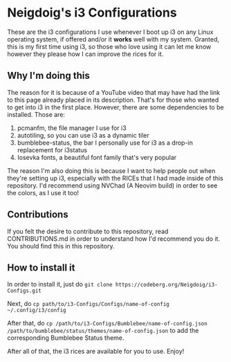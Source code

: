 # Neigdoig's i3 Configurations
These are the i3 configurations I use whenever I boot up i3 on any Linux operating system, if offered and/or it **works** well with my system. Granted, this is my first time using i3, so those who love using it can let me know however they please how I can improve the rices for it.

## Why I'm doing this
The reason for it is because of a YouTube video that may have had the link to this page already placed in its description. That's for those who wanted to get into i3 in the first place. However, there are some dependencies to be installed. Those are:

1. pcmanfm, the file manager I use for i3
2. autotiling, so you can use i3 as a dynamic tiler
3. bumblebee-status, the bar I personally use for i3 as a drop-in replacement for i3status
5. Iosevka fonts, a beautiful font family that's very popular

The reason I'm also doing this is because I want to help people out when they're setting up i3, especially with the RICEs that I had made inside of this repository. I'd recommend using NVChad (A Neovim build) in order to see the colors, as I use it too!

## Contributions
If you felt the desire to contribute to this repository, read CONTRIBUTIONS.md in order to understand how I'd recommend you do it. You should find this in this repository.

## How to install it
In order to install it, just do
`git clone https://codeberg.org/Neigdoig/i3-Configs.git`

Next, do `cp path/to/i3-Configs/Configs/name-of-config ~/.config/i3/config`

After that, do `cp /path/to/i3-Configs/Bumblebee/name-of-config.json /path/to/bumblebee/status/themes/name-of-config.json` to add the corresponding Bumblebee Status theme.

After all of that, the i3 rices are available for you to use. Enjoy!
